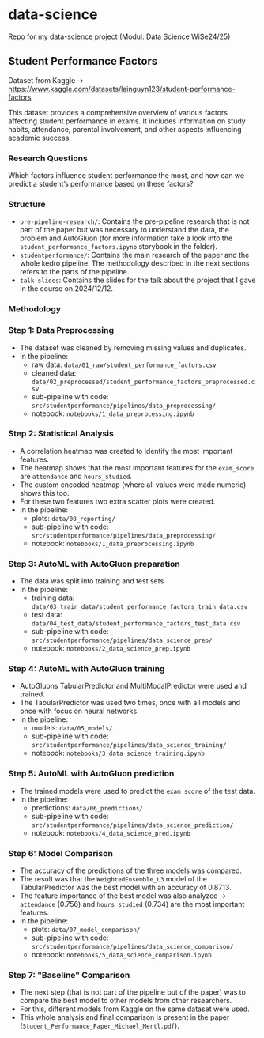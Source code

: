 # data-science
Repo for my data-science project (Modul: Data Science WiSe24/25)

## Student Performance Factors
Dataset from Kaggle -> https://www.kaggle.com/datasets/lainguyn123/student-performance-factors

This dataset provides a comprehensive overview of various factors affecting student performance in exams. It includes information on study habits, attendance, parental involvement, and other aspects influencing academic success.

### Research Questions
Which factors influence student performance the most, and how can we predict a student’s performance based on these factors?

### Structure
- `pre-pipeline-research/`: Contains the pre-pipeline research that is not part of the paper but was necessary to understand the data, the problem and AutoGluon
  (for more information take a look into the `student_performance_factors.ipynb` storybook in the folder).
- `studentperformance/`: Contains the main research of the paper and the whole kedro pipeline.
  The methodology described in the next sections refers to the parts of the pipeline.
- `talk-slides`: Contains the slides for the talk about the project that I gave in the course on 2024/12/12.

### Methodology

### Step 1: Data Preprocessing
- The dataset was cleaned by removing missing values and duplicates.
- In the pipeline:
  - raw data: `data/01_raw/student_performance_factors.csv`
  - cleaned data: `data/02_preprocessed/student_performance_factors_preprocessed.csv`
  - sub-pipeline with code: `src/studentperformance/pipelines/data_preprocessing/`
  - notebook: `notebooks/1_data_preprocessing.ipynb`

### Step 2: Statistical Analysis
- A correlation heatmap was created to identify the most important features.
- The heatmap shows that the most important features for the `exam_score` are `attendance` and `hours_studied`.
- The custom encoded heatmap (where all values were made numeric) shows this too.
- For these two features two extra scatter plots were created.
- In the pipeline:
  - plots: `data/08_reporting/`
  - sub-pipeline with code: `src/studentperformance/pipelines/data_preprocessing/`
  - notebook: `notebooks/1_data_preprocessing.ipynb`

### Step 3: AutoML with AutoGluon preparation
- The data was split into training and test sets.
- In the pipeline:
  - training data: `data/03_train_data/student_performance_factors_train_data.csv`
  - test data: `data/04_test_data/student_performance_factors_test_data.csv`
  - sub-pipeline with code: `src/studentperformance/pipelines/data_science_prep/`
  - notebook: `notebooks/2_data_science_prep.ipynb`

### Step 4: AutoML with AutoGluon training
- AutoGluons TabularPredictor and MultiModalPredictor were used and trained.
- The TabularPredictor was used two times, once with all models and once with focus on neural networks.
- In the pipeline:
  - models: `data/05_models/`
  - sub-pipeline with code: `src/studentperformance/pipelines/data_science_training/`
  - notebook: `notebooks/3_data_science_training.ipynb`

### Step 5: AutoML with AutoGluon prediction
- The trained models were used to predict the `exam_score` of the test data.
- In the pipeline:
  - predictions: `data/06_predictions/`
  - sub-pipeline with code: `src/studentperformance/pipelines/data_science_prediction/`
  - notebook: `notebooks/4_data_science_pred.ipynb`

### Step 6: Model Comparison
- The accuracy of the predictions of the three models was compared.
- The result was that the `WeightedEnsemble_L3` model of the TabularPredictor was the best model with an accuracy of 0.8713.
- The feature importance of the best model was also analyzed -> `attendance` (0.756) and `hours_studied` (0.734) are the most important features.
- In the pipeline:
  - plots: `data/07_model_comparison/`
  - sub-pipeline with code: `src/studentperformance/pipelines/data_science_comparison/`
  - notebook: `notebooks/5_data_science_comparison.ipynb`

### Step 7: "Baseline" Comparison
- The next step (that is not part of the pipeline but of the paper) was to compare the best model to other models from other researchers.
- For this, different models from Kaggle on the same dataset were used.
- This whole analysis and final comparison is present in the paper (`Student_Performance_Paper_Michael_Mertl.pdf`).